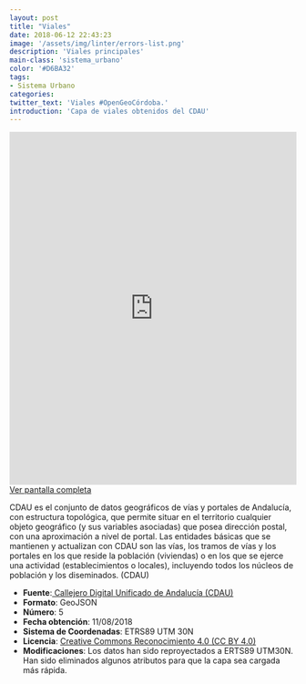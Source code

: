 ```yaml
---
layout: post
title: "Viales"
date: 2018-06-12 22:43:23
image: '/assets/img/linter/errors-list.png'
description: 'Viales principales'
main-class: 'sistema_urbano'
color: '#D6BA32'
tags:
- Sistema Urbano
categories:
twitter_text: 'Viales #OpenGeoCórdoba.'
introduction: 'Capa de viales obtenidos del CDAU'
---
```


<iframe frameborder="0" height="620" src="http://www.sigdeletras.com/opengeocordoba/visor/viales/" width="100%"></iframe>
<a href="http://www.sigdeletras.com/opengeocordoba/visor/viales/" target="_blank">Ver pantalla completa</a>

CDAU es el conjunto de datos geográficos de vías y portales de Andalucía, con estructura topológica, que permite situar en el territorio cualquier objeto geográfico (y sus variables asociadas) que posea dirección postal, con una aproximación a nivel de portal. Las entidades básicas que se mantienen y actualizan con CDAU son las vías, los tramos de vías y los portales en los que reside la población (viviendas) o en los que se ejerce una actividad (establecimientos o locales), incluyendo todos los núcleos de población y los diseminados. (CDAU)

- **Fuente**:<a href="http://www.callejerodeandalucia.es/portal/web/cdau/inicio" target="_blank"> Callejero Digital Unificado de Andalucía (CDAU)</a>
- **Formato**: GeoJSON
- **Número**: 5
- **Fecha obtención**: 11/08/2018
- **Sistema de Coordenadas**: ETRS89 UTM 30N
- **Licencia**: <a href="http://www.callejerodeandalucia.es/portal/web/cdau/aviso-legal">Creative Commons Reconocimiento 4.0 (CC BY 4.0)</a>
- **Modificaciones**: Los datos han sido reproyectados a ERTS89 UTM30N. Han sido eliminados algunos atributos para que la capa sea cargada más rápida.